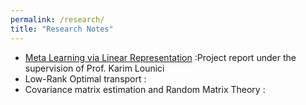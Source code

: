 ```yaml
---
permalink: /research/
title: "Research Notes"
---
```


- [Meta Learning via Linear Representation](https://github.com/fegounna/yessin-moakher/blob/master/files/meta_learning.pdf) :Project report under the supervision of Prof. Karim Lounici
- Low-Rank Optimal transport : 
- Covariance matrix estimation and Random Matrix Theory : 



